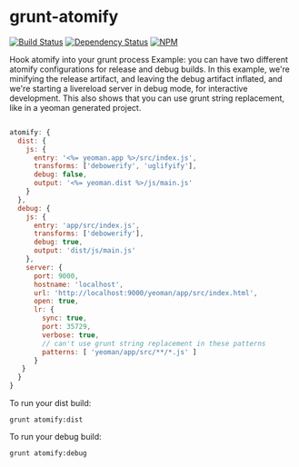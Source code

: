 grunt-atomify
=============

[![Build Status](https://api.travis-ci.org/mich-cook/grunt-atomify.svg?branch=master)](https://travis-ci.org/mich-cook/grunt-atomify)
[![Dependency Status](https://david-dm.org/mich-cook/grunt-atomify.svg)](https://david-dm.org/mich-cook/grunt-atomify)
[![NPM](https://nodei.co/npm/grunt-atomify.png)](https://npmjs.org/package/grunt-atomify)

Hook atomify into your grunt process
Example: you can have two different atomify configurations for release and debug builds.
In this example, we're minifying the release artifact, and leaving the debug artifact inflated, and we're starting a
livereload server in debug mode, for interactive development.
This also shows that you can use grunt string replacement, like in a yeoman generated project.

```javascript

atomify: {
  dist: {
    js: {
      entry: '<%= yeoman.app %>/src/index.js',
      transforms: ['debowerify', 'uglifyify'],
      debug: false,
      output: '<%= yeoman.dist %>/js/main.js'
    }
  },
  debug: {
    js: {
      entry: 'app/src/index.js',
      transforms: ['debowerify'],
      debug: true,
      output: 'dist/js/main.js'
    },
    server: {
      port: 9000,
      hostname: 'localhost',
      url: 'http://localhost:9000/yeoman/app/src/index.html',
      open: true,
      lr: {
        sync: true,
        port: 35729,
        verbose: true,
        // can't use grunt string replacement in these patterns
        patterns: [ 'yeoman/app/src/**/*.js' ]
      }
   }
  }
}

```

To run your dist build:
```
grunt atomify:dist
```

To run your debug build:
```
grunt atomify:debug
```
